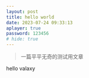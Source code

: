 ```yaml
---
layout: post
title: hello world
date: 2023-07-24 09:33:13
aplayer: true
password: 123456
# hide: true 
---
```


>一篇平平无奇的测试用文章

<!-- more -->

hello valaxy


